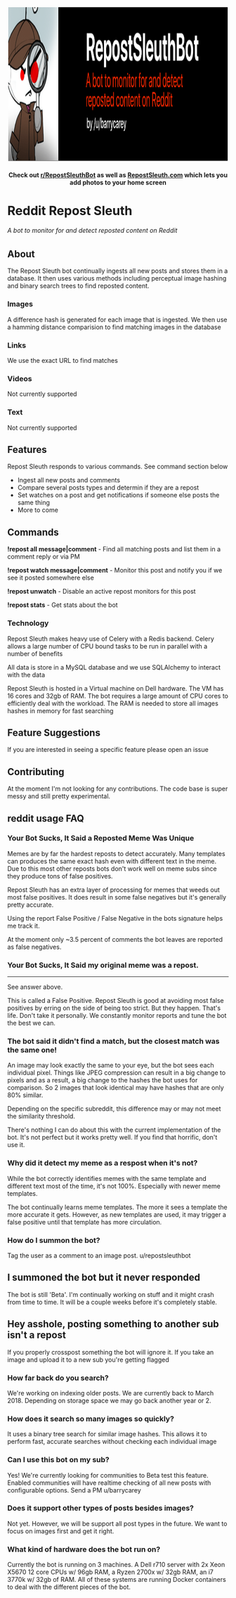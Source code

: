 <div align="center">
	<img width="500" height="350" src="hero.png" alt="hero">
	<br>
	<h4>
		Check out <a href="https://reddit.com/r/repostsleuthbot">r/RepostSleuthBot</a> as well as <a href="https://repostsleuth.com">RepostSleuth.com</a> which lets you add photos to your home screen
	</h4>
</div>


# Reddit Repost Sleuth
###### A bot to monitor for and detect reposted content on Reddit

## About
The Repost Sleuth bot continually ingests all new posts and stores them in a database. It then uses various methods including perceptual image hashing and binary search trees to find reposted content.

### Images
A difference hash is generated for each image that is ingested. We then use a hamming distance comparision to find matching images in the database

### Links
We use the exact URL to find matches

### Videos
Not currently supported

### Text
Not currently supported

## Features
Repost Sleuth responds to various commands.  See command section below

* Ingest all new posts and comments
* Compare several posts types and determin if they are a repost
* Set watches on a post and get notifications if someone else posts the same thing
* More to come

## Commands
**!repost all message|comment** - Find all matching posts and list them in a comment reply or via PM

**!repost watch message|comment** - Monitor this post and notify you if we see it posted somewhere else

**!repost unwatch** - Disable an active repost monitors for this post

**!repost stats** - Get stats about the bot

### Technology

Repost Sleuth makes heavy use of Celery with a Redis backend.  Celery allows a large number of CPU bound tasks to be run in parallel with a number of benefits  

All data is store in a MySQL database and we use SQLAlchemy to interact with the data

Repost Sleuth is hosted in a Virtual machine on Dell hardware. The VM has 16 cores and 32gb of RAM.  The bot requires a large amount of CPU cores to efficiently deal with the workload.  The RAM is needed to store all images hashes in memory for fast searching

## Feature Suggestions
If you are interested in seeing a specific feature please open an issue 

## Contributing 

At the moment I'm not looking for any contributions. The code base is super messy and still pretty experimental. 


## reddit usage FAQ
### Your Bot Sucks, It Said a Reposted Meme Was Unique
Memes are by far the hardest reposts to detect accurately. Many templates can produces the same exact hash even with different text in the meme. Due to this most other reposts bots don't work well on meme subs since they produce tons of false positives.

Repost Sleuth has an extra layer of processing for memes that weeds out most false positives. It does result in some false negatives but it's generally pretty accurate.

Using the report False Positive / False Negative in the bots signature helps me track it.

At the moment only ~3.5 percent of comments the bot leaves are reported as false negatives.

### Your Bot Sucks, It Said my original meme was a repost. 
---
See answer above. 

This is called a False Positive.  Repost Sleuth is good at avoiding most false positives by erring on the side of being too strict.  But they happen.  That's life.  Don't take it personally. We constantly monitor reports and tune the bot the best we can. 

### The bot said it didn't find a match, but the closest match was the same one!
An image may look exactly the same to your eye, but the bot sees each individual pixel. Things like JPEG compression can result in a big change to pixels and as a result, a big change to the hashes the bot uses for comparison. So 2 images that look identical may have hashes that are only 80% similar. 

Depending on the specific subreddit, this difference may or may not meet the similarity threshold. 

There's nothing I can do about this with the current implementation of the bot. It's not perfect but it works pretty well.  If you find that horrific, don't use it. 

### Why did it detect my meme as a respost when it's not?
While the bot correctly identifies memes with the same template and different text most of the time, it's not 100%.  Especially with newer meme templates. 

The bot continually learns meme templates.  The more it sees a template the more accurate it gets.  However, as new templates are used, it may trigger a false positive until that template has more circulation. 

### How do I summon the bot?
Tag the user as a comment to an image post.  u/repostsleuthbot

## I summoned the bot but it never responded
The bot is still 'Beta'.  I'm continually working on stuff and it might crash from time to time. It will be a couple weeks before it's completely stable. 

## Hey asshole, posting something to another sub isn't a repost
If you properly crosspost something the bot will ignore it. If you take an image and upload it to a new sub you're getting flagged

### How far back do you search?
We're working on indexing older posts.  We are currently back to March 2018. Depending on storage space we may go back another year or 2. 

### How does it search so many images so quickly?
It uses a binary tree search for similar image hashes.  This allows it to perform fast, accurate searches without checking each individual image

### Can I use this bot on my sub?
Yes! We're currently looking for communities to Beta test this feature.  Enabled communities will have realtime checking of all new posts with configurable options. Send a PM u/barrycarey

### Does it support other types of posts besides images?
Not yet.  However, we will be support all post types in the future. We want to focus on images first and get it right.

### What kind of hardware does the bot run on? 
Currently the bot is running on 3 machines. A Dell r710 server with 2x Xeon X5670 12 core CPUs w/ 96gb RAM, a Ryzen 2700x w/ 32gb RAM, an i7 3770k w/ 32gb of RAM. All of these systems are running Docker containers to deal with the different pieces of the bot. 
